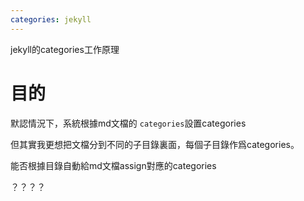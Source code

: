 ```yaml
---
categories: jekyll
---
```

jekyll的categories工作原理

# 目的

默認情況下，系統根據md文檔的 `categories`設置categories

但其實我更想把文檔分到不同的子目錄裏面，每個子目錄作爲categories。

能否根據目錄自動給md文檔assign對應的categories

？？？？